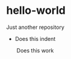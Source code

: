 # hello-world
Just another repository
* Does this indent

&nbsp;&nbsp;&nbsp;&nbsp;&nbsp;&nbsp;  Does this work
